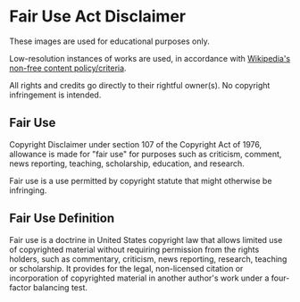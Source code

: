 # Fair Use Act Disclaimer

These images are used for educational purposes only.

Low-resolution instances of works are used, in accordance with [Wikipedia's non-free content policy/criteria](https://en.wikipedia.org/wiki/Wikipedia:Non-free_content_criteria#Policy).

All rights and credits go directly to their rightful owner(s).
No copyright infringement is intended.

## Fair Use

Copyright Disclaimer under section 107 of the Copyright Act of 1976, allowance is made for "fair use" for purposes such as criticism, comment, news reporting, teaching, scholarship, education, and research.

Fair use is a use permitted by copyright statute that might otherwise be infringing.

## Fair Use Definition

Fair use is a doctrine in United States copyright law that allows limited use of copyrighted material without requiring permission from the rights holders, such as commentary, criticism, news reporting, research, teaching or scholarship. It provides for the legal, non-licensed citation or incorporation of copyrighted material in another author's work under a four-factor balancing test.
